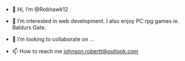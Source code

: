 - 👋 Hi, I’m @Robhawk12
- 👀 I’m interested in web development. I also enjoy PC rpg games ie. Baldurs Gate.

- 💞️ I’m looking to collaborate on ...
- 📫 How to reach me johnson.robertt@outlook.com

<!---
Robhawk12/Robhawk12 is a ✨ special ✨ repository because its `README.md` (this file) appears on your GitHub profile.
You can click the Preview link to take a look at your changes.
--->

